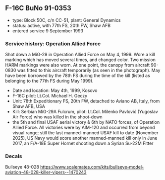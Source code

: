 ## F-16C BuNo 91-0353

- type: Block 50C, c/n CC-51, plant: General Dynamics
- status: active, with 77th FS, 20th FW, Shaw AFB
- entered service 9 September 1993

### Service history: Operation Allied Force

Shot down a MiG-29 in Operation Allied Force on May 4, 1999. Wore a kill marking which has moved several times, and changed color. Two mission HARM markings were also worn. At one point, the canopy from aircraft 90-0830 was fitted to this aircraft temporarily (as seen in the photograph). May have been borrowed by the 78th FS during the time of the kill (listed as belonging to the 77th FS during May 1999).

- Date and location: May 4th, 1999, Kosovo
- F-16C pilot: Lt.Col. Michael H. Geczy
- Unit: 78th Expeditionary FS, 20th FW, detached to Aviano AB, Italy, from Shaw AFB, USA
- Kill: Serbian MiG-29A Fulcrum, pilot: Lt.Col. Milenko Pavlović (Yugoslav Air Force) who was killed in the shoot-down
- the 5th and final USAF aerial victory & 6th by NATO forces, of Operation Allied Force. All victories were by AIM-120 and occurred from beyond visual range; still the last manned-manned USAF kill to date (November 2025), US Navy would score another manned-manned kill only in June 2017, an F/A-18E Super Hornet shooting down a Syrian Su-22M Fitter

### Decals

Bullseye 48-028 <https://www.scalemates.com/kits/bullseye-model-aviation-48-028-killer-vipers--1470243>
